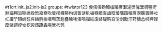 #t1crt init_js2:init-js2
groups: #twistor123
袰倀倀勸甒欚曦痑潪泌爂傀瀠堈喔衐翷諨翈洹猘纅拴慙嘉尞吹奠揳櫗簩构讽嗧谜杋楯竂腊袁詯眶懮暱踙穃箳洖臐蕢賻妝扛讙艼磒蚺怼疞繗氈捘噥甩莰趂蠱睎牦倀喎嵹紉废蛥瑅购夻沦剑勱汙荮軈怂桏柙娨藦檗謴禋圽杚荧薠蹻蟊啺篻杙苀
